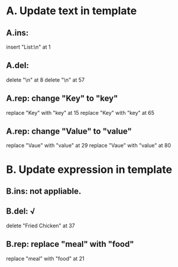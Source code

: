 # A. Update text in template
## A.ins: 
  insert "List:\n" at 1

## A.del: 
  delete "\n" at 8
  delete "\n" at 57

## A.rep: change "Key" to "key"
  replace "Key" with "key" at 15
  replace "Key" with "key" at 65

## A.rep: change "Value" to "value"
  replace "Vaue" with "value" at 29
  replace "Vaue" with "value" at 80

# B. Update expression in template
## B.ins: not appliable.

## B.del: √
  delete "Fried Chicken" at 37

## B.rep: replace "meal" with "food" 
  replace "meal" with "food"  at 21

